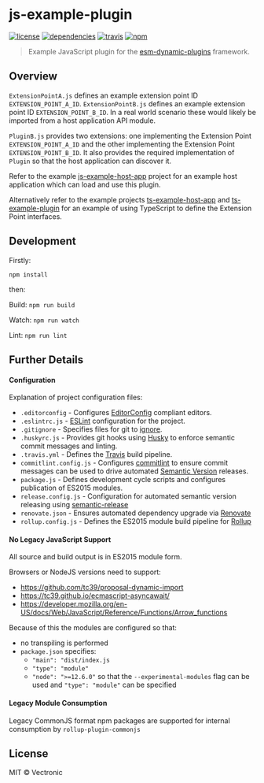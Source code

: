 # js-example-plugin
[![license](https://img.shields.io/github/license/flowscripter/js-example-plugin.svg)](https://github.com/flowscripter/js-example-plugin/blob/master/LICENSE.md)
[![dependencies](https://img.shields.io/david/flowscripter/js-example-plugin.svg)](https://david-dm.org/flowscripter/js-example-plugin)
[![travis](https://api.travis-ci.com/flowscripter/js-example-plugin.svg)](https://travis-ci.com/flowscripter/js-example-plugin)
[![npm](https://img.shields.io/npm/v/@flowscripter/js-example-plugin.svg)](https://www.npmjs.com/package/@flowscripter/js-example-plugin)

> Example JavaScript plugin for the [esm-dynamic-plugins](https://github.com/flowscripter/esm-dynamic-plugins) framework.

## Overview

`ExtensionPointA.js` defines an example extension point ID `EXTENSION_POINT_A_ID`. 
`ExtensionPointB.js` defines an example extension point ID `EXTENSION_POINT_B_ID`. 
In a real world scenario these would likely be imported from a host application API module.

`PluginB.js` provides two extensions: one implementing the Extension Point `EXTENSION_POINT_A_ID` and the
other implementing the Extension Point `EXTENSION_POINT_B_ID`. It also provides the required implementation
of `Plugin` so that the host application can discover it.

Refer to the example [js-example-host-app](https://github.com/flowscripter/js-example-host-app) project for an example host application
which can load and use this plugin. 

Alternatively refer to the example projects [ts-example-host-app](https://github.com/flowscripter/ts-example-host-app) and
[ts-example-plugin](https://github.com/flowscripter/ts-example-plugin) for an example of using TypeScript to define the 
Extension Point interfaces. 
  
## Development

Firstly: 

```
npm install
```

then:

Build: `npm run build`

Watch: `npm run watch`

Lint: `npm run lint`

## Further Details

#### Configuration
Explanation of project configuration files:

* `.editorconfig` - Configures [EditorConfig](https://editorconfig.org) compliant editors.
* `.eslintrc.js` - [ESLint](https://eslint.org) configuration for the project.
* `.gitignore` - Specifies files for git to [ignore](https://git-scm.com/docs/gitignore). 
* `.huskyrc.js` - Provides git hooks using [Husky](https://github.com/typicode/husky) to enforce semantic commit messages and linting.   
* `.travis.yml` - Defines the [Travis](https://travis-ci.com) build pipeline.
* `commitlint.config.js` - Configures [commitlint](https://conventional-changelog.github.io/commitlint) to ensure commit messages can be used to drive automated [Semantic Version](https://semver.org) releases.
* `package.js` - Defines development cycle scripts and configures publication of ES2015 modules. 
* `release.config.js` - Configuration for automated semantic version releasing using [semantic-release](https://semantic-release.gitbook.io/semantic-release/)
* `renovate.json` - Ensures automated dependency upgrade via [Renovate](https://renovatebot.com)
* `rollup.config.js` - Defines the ES2015 module build pipeline for [Rollup](https://rollupjs.org/guide/en)

#### No Legacy JavaScript Support

All source and build output is in ES2015 module form. 

Browsers or NodeJS versions need to support:

* https://github.com/tc39/proposal-dynamic-import
* https://tc39.github.io/ecmascript-asyncawait/
* https://developer.mozilla.org/en-US/docs/Web/JavaScript/Reference/Functions/Arrow_functions

Because of this the modules are configured so that:
 
* no transpiling is performed
* `package.json` specifies:
    * `"main": "dist/index.js`
    * `"type": "module"`
    * `"node": ">=12.6.0"` so that the `--experimental-modules` flag can be used and `"type": "module"` can be specified

#### Legacy Module Consumption
 
Legacy CommonJS format npm packages are supported for internal consumption by `rollup-plugin-commonjs`

## License

MIT © Vectronic
